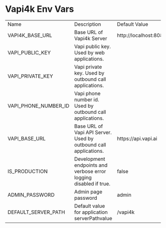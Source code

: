 # Vapi4k Env Vars

<table>
    <tr>
        <td width="200">Name</td>
        <td width="400">Description</td>
        <td width="200">Default Value</td>
    </tr>
    <tr>
        <td>VAPI4K_BASE_URL</td>
        <td>Base URL of Vapi4k Server</td>
        <td><shortcut>http://localhost:8080</shortcut></td>
    </tr>
     <tr>
        <td>VAPI_PUBLIC_KEY</td>
        <td>Vapi public key. Used by web applications.</td>
        <td></td>
    </tr>
   <tr>
        <td>VAPI_PRIVATE_KEY</td>
        <td>Vapi private key. Used by outbound call applications.</td>
        <td></td>
    </tr>
    <tr>
        <td>VAPI_PHONE_NUMBER_ID</td>
        <td>Vapi phone number id. Used by outbound call applications.</td>
        <td></td>
    </tr>
    <tr>
        <td>VAPI_BASE_URL</td>
        <td>Base URL of Vapi API Server. Used by outbound call applications.</td>
        <td><shortcut>https://api.vapi.ai</shortcut></td>
    </tr>
    <tr>
        <td>IS_PRODUCTION</td>
        <td>Development endpoints and verbose error logging disabled if true.</td>
        <td><shortcut>false</shortcut></td>
    </tr>
    <tr>
        <td>ADMIN_PASSWORD</td>
        <td>Admin page password</td>
        <td><shortcut>admin</shortcut></td>
    </tr>
    <tr>
        <td>DEFAULT_SERVER_PATH</td>
        <td>Default value for application <shortcut>serverPath</shortcut>value</td>
        <td><shortcut>/vapi4k</shortcut></td>
    </tr>

</table>
